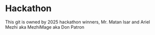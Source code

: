 # Hackathon
This git is owned by 2025 hackathon winners, Mr. Matan Isar and Ariel Mezhi aka MezhiMage aka Don Patron
